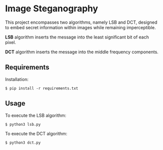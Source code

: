 # Image Steganography

This project encompasses two algorithms, namely LSB and DCT, designed to embed secret information within images while remaining imperceptible.

**LSB** algorithm inserts the message into the least significant bit of each pixel.

**DCT** algorithm inserts the message into the middle frequency components.

## Requirements

Installation:

```shell
$ pip install -r requirements.txt
```

## Usage

To execute the LSB algorithm:

```shell
$ python3 lsb.py
```

To execute the DCT algorithm:

```shell
$ python3 dct.py
```
